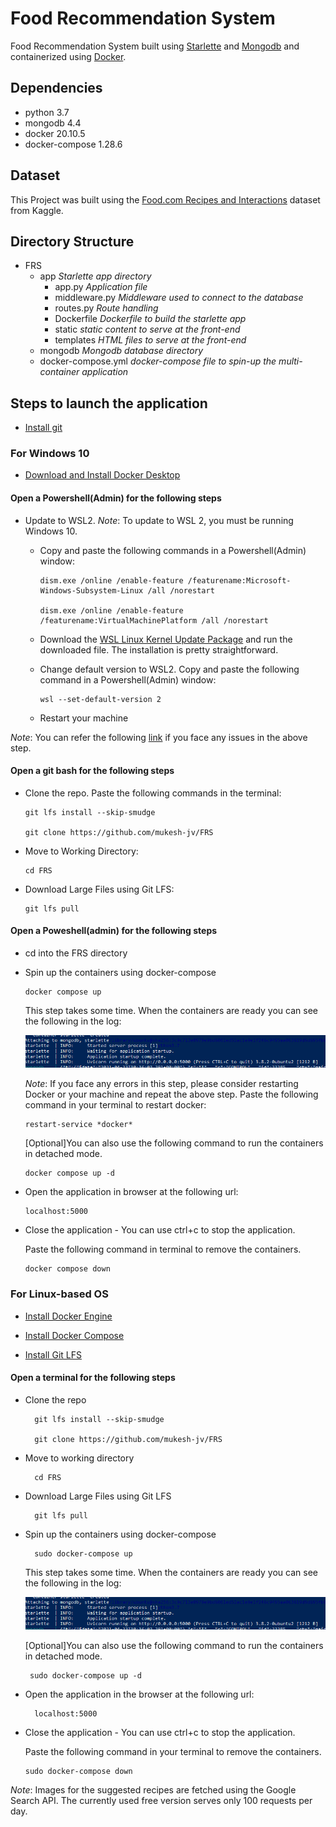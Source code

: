 # Food Recommendation System

Food Recommendation System built using [Starlette](https://www.starlette.io/) and [Mongodb](https://www.mongodb.com/) and containerized using [Docker](https://www.docker.com/).
## Dependencies

- python 3.7
- mongodb 4.4
- docker 20.10.5
- docker-compose 1.28.6
  
## Dataset

This Project was built using the [Food.com Recipes and Interactions](https://www.kaggle.com/shuyangli94/food-com-recipes-and-user-interactions/code) dataset from Kaggle.

## Directory Structure

- FRS
  - app  *Starlette app directory*
    - app.py    *Application file*
    - middleware.py *Middleware used to connect to the database*
    - routes.py *Route handling*
    - Dockerfile *Dockerfile to build the starlette app*
    - static *static content to serve at the front-end*
    - templates *HTML files to serve at the front-end*
  - mongodb  *Mongodb database directory*
  - docker-compose.yml  *docker-compose file to spin-up the multi-container application*

## Steps to launch the application

- [Install git](https://git-scm.com/book/en/v2/Getting-Started-Installing-Git)

### For Windows 10
 
- [Download and Install Docker Desktop](https://www.docker.com/products/docker-desktop)

#### Open a Powershell(Admin) for the following steps
- Update to WSL2.
*Note*: To update to WSL 2, you must be running Windows 10.
        
  * Copy and paste the following commands in a Powershell(Admin) window:
  
        dism.exe /online /enable-feature /featurename:Microsoft-Windows-Subsystem-Linux /all /norestart

        dism.exe /online /enable-feature /featurename:VirtualMachinePlatform /all /norestart
      
  * Download the [WSL Linux Kernel Update Package](https://wslstorestorage.blob.core.windows.net/wslblob/wsl_update_x64.msi) and run the downloaded file. The installation is pretty straightforward.
  
  * Change default version to WSL2. Copy and paste the following command in a Powershell(Admin) window:
  
        wsl --set-default-version 2
      
  * Restart your machine
     
*Note*: You can refer the following [link](https://docs.microsoft.com/en-us/windows/wsl/install-win10) if you face any issues in the above step.

#### Open a git bash for the following steps
- Clone the repo. Paste the following commands in the terminal:
      
      git lfs install --skip-smudge
      
      git clone https://github.com/mukesh-jv/FRS
      
- Move to Working Directory:

      cd FRS
     
- Download Large Files using Git LFS:
        
      git lfs pull

#### Open a Poweshell(admin) for the following steps

- cd into the FRS directory

- Spin up the containers using docker-compose

      docker compose up
      
     This step takes some time. When the containers are ready you can see the following in the log:
     
     ![app](images/app.png)
     
   *Note*: If you face any errors in this step, please consider restarting Docker or your machine and repeat the above step. Paste the following command in your terminal to restart docker:

      restart-service *docker*
      
    [Optional]You can also use the following command to run the containers in detached mode.
        
      docker compose up -d

- Open the application in browser at the following url:

      localhost:5000

- Close the application - You can use ctrl+c to stop the application. 

     Paste the following command in terminal to remove the containers.

      docker compose down
 
 ### For Linux-based OS
 
- [Install Docker Engine](https://docs.docker.com/engine/install/)

- [Install Docker Compose](https://docs.docker.com/compose/install/)

- [Install Git LFS](https://git-lfs.github.com/)
  
#### Open a terminal for the following steps

- Clone the repo
  
        git lfs install --skip-smudge
        
        git clone https://github.com/mukesh-jv/FRS

- Move to working directory

        cd FRS
        
- Download Large Files using Git LFS
        
        git lfs pull

- Spin up the containers using docker-compose

        sudo docker-compose up

     This step takes some time. When the containers are ready you can see the following in the log:
     
     ![app](images/app.png)
     
     
     [Optional]You can also use the following command to run the containers in detached mode.
        
       sudo docker-compose up -d
       
- Open the application in the browser at the following url:

        localhost:5000

- Close the application - You can use ctrl+c to stop the application. 

   Paste the following command in your terminal to remove the containers.

      sudo docker-compose down
      
*Note*: Images for the suggested recipes are fetched using the Google Search API. The currently used free version serves only 100 requests per day.

